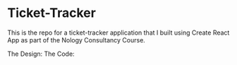 # Ticket-Tracker

This is the repo for a ticket-tracker application that I built using Create React App as part of the Nology Consultancy Course.

The Design:
The Code:
